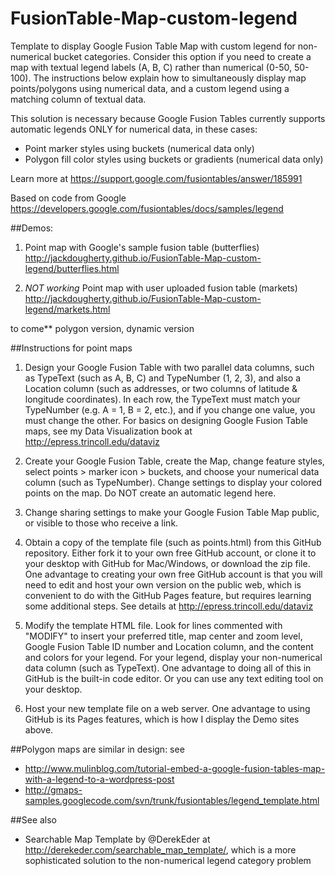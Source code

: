 FusionTable-Map-custom-legend
=============================

Template to display Google Fusion Table Map with custom legend for non-numerical bucket categories. Consider this option if you need to create a map with textual legend labels (A, B, C) rather than numerical (0-50, 50-100). The instructions below explain how to simultaneously display map points/polygons using numerical data, and a custom legend using a matching column of textual data. 

This solution is necessary because Google Fusion Tables currently supports automatic legends ONLY for numerical data, in these cases:
- Point marker styles using buckets (numerical data only)
- Polygon fill color styles using buckets or gradients (numerical data only)

Learn more at https://support.google.com/fusiontables/answer/185991

Based on code from Google https://developers.google.com/fusiontables/docs/samples/legend

##Demos:
1) Point map with Google's sample fusion table (butterflies) http://jackdougherty.github.io/FusionTable-Map-custom-legend/butterflies.html

2) *NOT working* Point map with user uploaded fusion table (markets) http://jackdougherty.github.io/FusionTable-Map-custom-legend/markets.html 

to come** polygon version, dynamic version

##Instructions for point maps 

1) Design your Google Fusion Table with two parallel data columns, such as TypeText (such as A, B, C) and TypeNumber (1, 2, 3), and also a Location column (such as addresses, or two columns of latitude & longitude coordinates). In each row, the TypeText must match your TypeNumber (e.g. A = 1, B = 2, etc.), and if you change one value, you must change the other. For basics on designing Google Fusion Table maps, see my Data Visualization book at http://epress.trincoll.edu/dataviz

2) Create your Google Fusion Table, create the Map, change feature styles, select points > marker icon > buckets, and choose your numerical data column (such as TypeNumber). Change settings to display your colored points on the map. Do NOT create an automatic legend here.

3) Change sharing settings to make your Google Fusion Table Map public, or visible to those who receive a link.

4) Obtain a copy of the template file (such as points.html) from this GitHub repository. Either fork it to your own free GitHub account, or clone it to your desktop with GitHub for Mac/Windows, or download the zip file. One advantage to creating your own free GitHub account is that you will need to edit and host your own version on the public web, which is convenient to do with the GitHub Pages feature, but requires learning some additional steps. See details at http://epress.trincoll.edu/dataviz

4) Modify the template HTML file. Look for lines commented with "MODIFY" to insert your preferred title, map center and zoom level, Google Fusion Table ID number and Location column, and the content and colors for your legend. For your legend, display your non-numerical data column (such as TypeText). One advantage to doing all of this in GitHub is the built-in code editor. Or you can use any text editing tool on your desktop.

5) Host your new template file on a web server. One advantage to using GitHub is its Pages features, which is how I display the Demo sites above.

##Polygon maps are similar in design: see
- http://www.mulinblog.com/tutorial-embed-a-google-fusion-tables-map-with-a-legend-to-a-wordpress-post
- http://gmaps-samples.googlecode.com/svn/trunk/fusiontables/legend_template.html

##See also
- Searchable Map Template by @DerekEder at http://derekeder.com/searchable_map_template/, which is a more sophisticated solution to the non-numerical legend category problem
